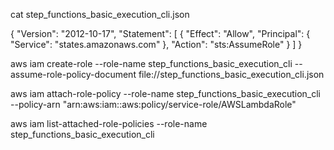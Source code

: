 cat step_functions_basic_execution_cli.json

{
  "Version": "2012-10-17",
  "Statement": [
    {
      "Effect": "Allow",
      "Principal": {
        "Service": "states.amazonaws.com"
      },
      "Action": "sts:AssumeRole"
    }
  ]
}

aws iam create-role --role-name step_functions_basic_execution_cli --assume-role-policy-document file://step_functions_basic_execution_cli.json

aws iam attach-role-policy --role-name step_functions_basic_execution_cli  --policy-arn "arn:aws:iam::aws:policy/service-role/AWSLambdaRole"

aws iam list-attached-role-policies --role-name step_functions_basic_execution_cli


